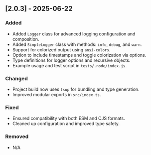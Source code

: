 ## [2.0.3] - 2025-06-22

### Added

- Added `Logger` class for advanced logging configuration and composition.
- Added `SimpleLogger` class with methods: `info`, `debug`, and `warn`.
- Support for colorized output using `ansi-colors`.
- Option to include timestamps and toggle colorization via options.
- Type definitions for logger options and recursive objects.
- Example usage and test script in `tests/.node/index.js`.

### Changed

- Project build now uses `tsup` for bundling and type generation.
- Improved modular exports in `src/index.ts`.

### Fixed

- Ensured compatibility with both ESM and CJS formats.
- Cleaned up configuration and improved type safety.

### Removed

- N/A

